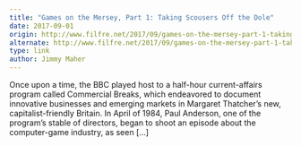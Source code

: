```yaml
---
title: "Games on the Mersey, Part 1: Taking Scousers Off the Dole"
date: 2017-09-01
origin: http://www.filfre.net/2017/09/games-on-the-mersey-part-1-taking-scousers-off-the-dole/
alternate: http://www.filfre.net/2017/09/games-on-the-mersey-part-1-taking-scousers-off-the-dole/
type: link
author: Jimmy Maher
---
```


Once upon a time, the BBC played host to a half-hour current-affairs program called Commercial Breaks, which endeavored to document innovative businesses and emerging markets in Margaret Thatcher’s new, capitalist-friendly Britain. In April of 1984, Paul Anderson, one of the program’s stable of directors, began to shoot an episode about the computer-game industry, as seen […]

